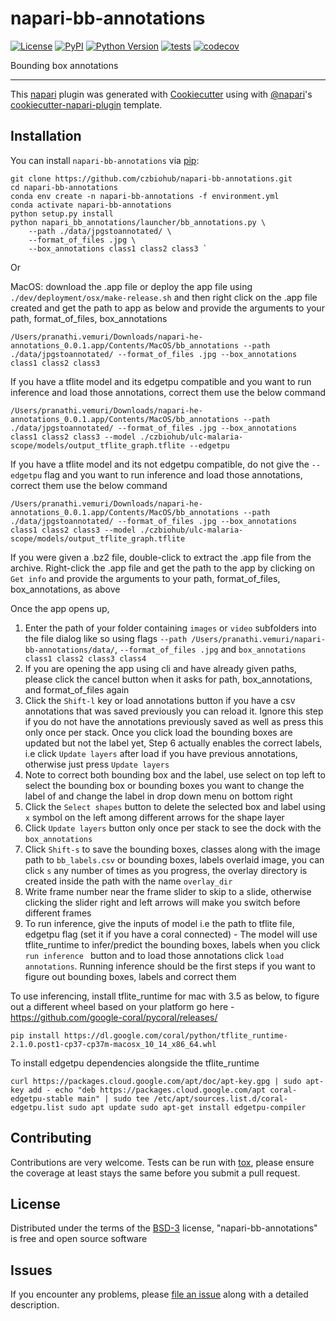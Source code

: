 # napari-bb-annotations

[![License](https://img.shields.io/pypi/l/napari-bb-annotations.svg?color=green)](https://github.com/pranathivemuri/napari-bb-annotations/raw/master/LICENSE)
[![PyPI](https://img.shields.io/pypi/v/napari-bb-annotations.svg?color=green)](https://pypi.org/project/napari-bb-annotations)
[![Python Version](https://img.shields.io/pypi/pyversions/napari-bb-annotations.svg?color=green)](https://python.org)
[![tests](https://github.com/pranathivemuri/napari-bb-annotations/workflows/tests/badge.svg)](https://github.com/pranathivemuri/napari-bb-annotations/actions)
[![codecov](https://codecov.io/gh/pranathivemuri/napari-bb-annotations/branch/master/graph/badge.svg)](https://codecov.io/gh/pranathivemuri/napari-bb-annotations)

Bounding box annotations

----------------------------------

This [napari] plugin was generated with [Cookiecutter] using with [@napari]'s [cookiecutter-napari-plugin] template.

<!--
Don't miss the full getting started guide to set up your new package:
https://github.com/napari/cookiecutter-napari-plugin#getting-started

and review the napari docs for plugin developers:
https://napari.org/docs/plugins/index.html
-->

## Installation

You can install `napari-bb-annotations` via [pip]:

    git clone https://github.com/czbiohub/napari-bb-annotations.git
    cd napari-bb-annotations
    conda env create -n napari-bb-annotations -f environment.yml
    conda activate napari-bb-annotations
    python setup.py install
    python napari_bb_annotations/launcher/bb_annotations.py \
        --path ./data/jpgstoannotated/ \
		--format_of_files .jpg \
		--box_annotations class1 class2 class3 `

Or

MacOS: download the .app file or deploy the app file using `./dev/deployment/osx/make-release.sh` and then right click on the .app file created and get the path to app as below and provide the arguments to your path, format_of_files, box_annotations

`/Users/pranathi.vemuri/Downloads/napari-he-annotations_0.0.1.app/Contents/MacOS/bb_annotations --path ./data/jpgstoannotated/ --format_of_files .jpg --box_annotations class1 class2 class3 `

If you have a tflite model and its edgetpu compatible and you want to run inference and load those annotations, correct them use the below command

`/Users/pranathi.vemuri/Downloads/napari-he-annotations_0.0.1.app/Contents/MacOS/bb_annotations --path ./data/jpgstoannotated/ --format_of_files .jpg --box_annotations class1 class2 class3 --model ./czbiohub/ulc-malaria-scope/models/output_tflite_graph.tflite --edgetpu`

If you have a tflite model and its not edgetpu compatible, do not give the `--edgetpu` flag and you want to run inference and load those annotations, correct them use the below command

`/Users/pranathi.vemuri/Downloads/napari-he-annotations_0.0.1.app/Contents/MacOS/bb_annotations --path ./data/jpgstoannotated/ --format_of_files .jpg --box_annotations class1 class2 class3 --model ./czbiohub/ulc-malaria-scope/models/output_tflite_graph.tflite`

If you were given a .bz2 file, double-click to extract the .app file from the archive. Right-click the .app file and get the path to the app by clicking on `Get info` and provide the arguments to your path, format_of_files, box_annotations, as above


Once the app opens up, 
1. Enter the path of your folder containing `images` or `video` subfolders into the file dialog like so using flags `--path /Users/pranathi.vemuri/napari-bb-annotations/data/`, `--format_of_files .jpg` and `box_annotations class1 class2 class3 class4 `
2. If you are opening the app using cli and have already given paths, please click the cancel button when it asks for path, box_annotations, and format_of_files again
3. Click the `Shift-l` key or load annotations button if you have a csv annotations that was saved previously you can reload it. Ignore this step if you do not have the annotations previously saved as well as press this only once per stack. Once you click load the bounding boxes are updated but not the label yet, Step 6 actually enables the correct labels, i.e click `Update layers` after load if you have previous annotations, otherwise just press `Update layers`
4. Note to correct both bounding box and the label, use select on top left  to select the bounding box or bounding boxes you want to change the label of and change the label in drop down menu on bottom right
5. Click the `Select shapes` button to delete the selected box and label using `x` symbol on the left among different arrows for the shape layer
6. Click `Update layers` button only once per stack to see the dock with the `box_annotations` 
7. Click `Shift-s` to save the bounding boxes, classes along with the image path to `bb_labels.csv` or bounding boxes, labels overlaid image, you can click `s` any number of times as you progress, the overlay directory is created inside the path with the name `overlay_dir`
8. Write frame number near the frame slider to skip to a slide, otherwise clicking the slider right and left arrows will make you switch before different frames
9. To run inference, give the inputs of model i.e the path to tflite file, edgetpu flag (set it if you have a coral connected) - The model will use tflite_runtime to infer/predict the bounding boxes, labels when you click `run inference ` button and to load those annotations click `load annotations`. Running inference should be the first steps if you want to figure out bounding boxes, labels and correct them

To use inferencing, install tflite_runtime for mac with 3.5 as below, to figure out a different wheel based on your platform go here - https://github.com/google-coral/pycoral/releases/

`pip install https://dl.google.com/coral/python/tflite_runtime-2.1.0.post1-cp37-cp37m-macosx_10_14_x86_64.whl`

To install edgetpu dependencies alongside the tflite_runtime

`curl https://packages.cloud.google.com/apt/doc/apt-key.gpg | sudo apt-key add -
echo "deb https://packages.cloud.google.com/apt coral-edgetpu-stable main" | sudo tee /etc/apt/sources.list.d/coral-edgetpu.list
sudo apt update
sudo apt-get install edgetpu-compiler`



## Contributing

Contributions are very welcome. Tests can be run with [tox], please ensure
the coverage at least stays the same before you submit a pull request.

## License

Distributed under the terms of the [BSD-3] license,
"napari-bb-annotations" is free and open source software

## Issues

If you encounter any problems, please [file an issue] along with a detailed description.

[napari]: https://github.com/napari/napari
[Cookiecutter]: https://github.com/audreyr/cookiecutter
[@napari]: https://github.com/napari
[MIT]: http://opensource.org/licenses/MIT
[BSD-3]: http://opensource.org/licenses/BSD-3-Clause
[GNU GPL v3.0]: http://www.gnu.org/licenses/gpl-3.0.txt
[GNU LGPL v3.0]: http://www.gnu.org/licenses/lgpl-3.0.txt
[Apache Software License 2.0]: http://www.apache.org/licenses/LICENSE-2.0
[Mozilla Public License 2.0]: https://www.mozilla.org/media/MPL/2.0/index.txt
[cookiecutter-napari-plugin]: https://github.com/napari/cookiecutter-napari-plugin
[file an issue]: https://github.com/pranathivemuri/napari-bb-annotations/issues
[napari]: https://github.com/napari/napari
[tox]: https://tox.readthedocs.io/en/latest/
[pip]: https://pypi.org/project/pip/
[PyPI]: https://pypi.org/
